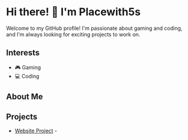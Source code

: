 # Hi there! 👋 I'm Placewith5s

Welcome to my GitHub profile! I'm passionate about gaming and coding, and I'm always looking for exciting projects to work on.

## Interests

- 🎮 Gaming
- 💻 Coding

## About Me



## Projects

- [Website Project](https://github.com/Placewith5s/Website) - 
